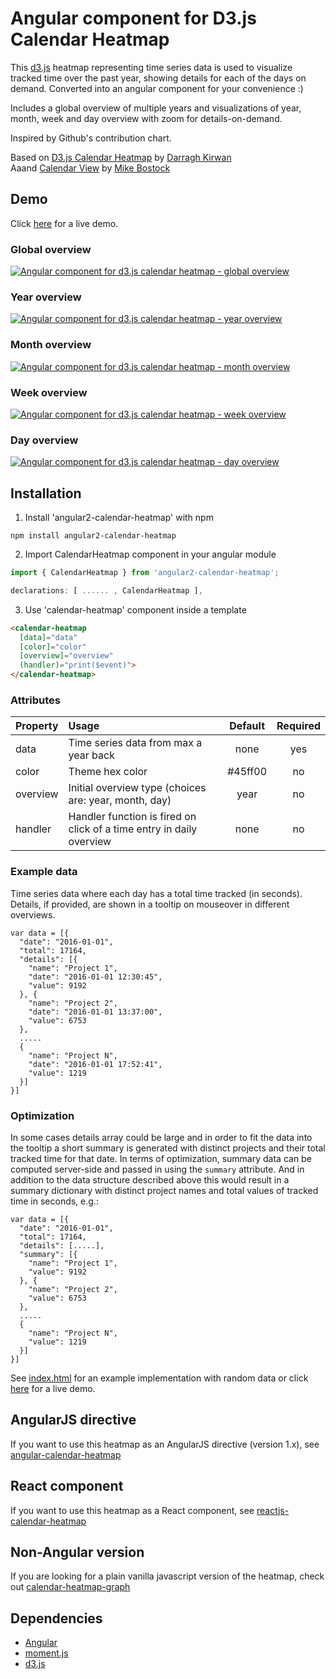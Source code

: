 # Angular component for D3.js Calendar Heatmap

This [d3.js](https://d3js.org/) heatmap representing time series data is used to visualize tracked time over the past year, showing details for each of the days on demand. Converted into an angular component for your convenience :)  

Includes a global overview of multiple years and visualizations of year, month, week and day overview with zoom for details-on-demand.

Inspired by Github's contribution chart.

Based on [D3.js Calendar Heatmap](https://github.com/DKirwan/calendar-heatmap) by [Darragh Kirwan](https://github.com/DKirwan)  
Aaand [Calendar View](https://bl.ocks.org/mbostock/4063318) by [Mike Bostock](https://github.com/mbostock)

## Demo
Click <a href="https://rawgit.com/g1eb/angular2-calendar-heatmap/master/" target="_blank">here</a> for a live demo.

### Global overview
[![Angular component for d3.js calendar heatmap - global overview](https://raw.githubusercontent.com/g1eb/angular2-calendar-heatmap/master/images/screenshot_global_overview.png)](https://rawgit.com/g1eb/angular2-calendar-heatmap/master/)

### Year overview
[![Angular component for d3.js calendar heatmap - year overview](https://raw.githubusercontent.com/g1eb/angular2-calendar-heatmap/master/images/screenshot_year_overview.png)](https://rawgit.com/g1eb/angular2-calendar-heatmap/master/)

### Month overview
[![Angular component for d3.js calendar heatmap - month overview](https://raw.githubusercontent.com/g1eb/angular2-calendar-heatmap/master/images/screenshot_month_overview.png)](https://rawgit.com/g1eb/angular2-calendar-heatmap/master/)

### Week overview
[![Angular component for d3.js calendar heatmap - week overview](https://raw.githubusercontent.com/g1eb/angular2-calendar-heatmap/master/images/screenshot_week_overview.png)](https://rawgit.com/g1eb/angular2-calendar-heatmap/master/)

### Day overview
[![Angular component for d3.js calendar heatmap - day overview](https://raw.githubusercontent.com/g1eb/angular2-calendar-heatmap/master/images/screenshot_day_overview.png)](https://rawgit.com/g1eb/angular2-calendar-heatmap/master/)

## Installation

1) Install 'angular2-calendar-heatmap' with npm

```
npm install angular2-calendar-heatmap
```

2) Import CalendarHeatmap component in your angular module


```javascript
import { CalendarHeatmap } from 'angular2-calendar-heatmap';

declarations: [ ...... , CalendarHeatmap ],
```

3) Use 'calendar-heatmap' component inside a template

```html
<calendar-heatmap
  [data]="data"
  [color]="color"
  [overview]="overview"
  (handler)="print($event)">
</calendar-heatmap>
```

### Attributes

|Property        | Usage           | Default  | Required |
|:------------- |:-------------|:-----:|:-----:|
| data | Time series data from max a year back | none | yes |
| color | Theme hex color | #45ff00 | no |
| overview | Initial overview type (choices are: year, month, day) | year | no |
| handler | Handler function is fired on click of a time entry in daily overview | none | no |

### Example data

Time series data where each day has a total time tracked (in seconds).  
Details, if provided, are shown in a tooltip on mouseover in different overviews.

```
var data = [{
  "date": "2016-01-01",
  "total": 17164,
  "details": [{
    "name": "Project 1",
    "date": "2016-01-01 12:30:45",
    "value": 9192
  }, {
    "name": "Project 2",
    "date": "2016-01-01 13:37:00",
    "value": 6753
  },
  .....
  {
    "name": "Project N",
    "date": "2016-01-01 17:52:41",
    "value": 1219
  }]
}]
```

### Optimization

In some cases details array could be large and in order to fit the data into the tooltip a short summary is generated with distinct projects and their total tracked time for that date.
In terms of optimization, summary data can be computed server-side and passed in using the ```summary``` attribute.
And in addition to the data structure described above this would result in a summary dictionary with distinct project names and total values of tracked time in seconds, e.g.:

```
var data = [{
  "date": "2016-01-01",
  "total": 17164,
  "details": [.....],
  "summary": [{
    "name": "Project 1",
    "value": 9192
  }, {
    "name": "Project 2",
    "value": 6753
  },
  .....
  {
    "name": "Project N",
    "value": 1219
  }]
}]
```

See [index.html](https://github.com/g1eb/angular2-calendar-heatmap/blob/master/index.html) for an example implementation with random data or click <a href="https://rawgit.com/g1eb/angular2-calendar-heatmap/master/" target="_blank">here</a> for a live demo.

## AngularJS directive

If you want to use this heatmap as an AngularJS directive (version 1.x), see [angular-calendar-heatmap](https://github.com/g1eb/angular-calendar-heatmap)

## React component

If you want to use this heatmap as a React component, see [reactjs-calendar-heatmap](https://github.com/g1eb/reactjs-calendar-heatmap)

## Non-Angular version

If you are looking for a plain vanilla javascript version of the heatmap, check out [calendar-heatmap-graph](https://github.com/g1eb/calendar-heatmap)

## Dependencies

* [Angular](https://angular.io/)
* [moment.js](https://momentjs.com/)
* [d3.js](https://d3js.org/)
